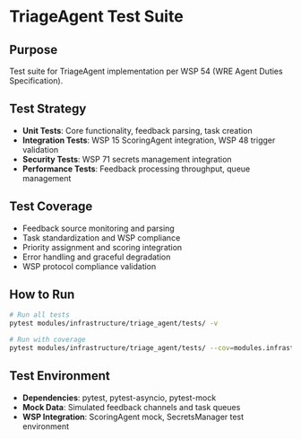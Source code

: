 # TriageAgent Test Suite

## Purpose
Test suite for TriageAgent implementation per WSP 54 (WRE Agent Duties Specification).

## Test Strategy
- **Unit Tests**: Core functionality, feedback parsing, task creation
- **Integration Tests**: WSP 15 ScoringAgent integration, WSP 48 trigger validation
- **Security Tests**: WSP 71 secrets management integration
- **Performance Tests**: Feedback processing throughput, queue management

## Test Coverage
- Feedback source monitoring and parsing
- Task standardization and WSP compliance
- Priority assignment and scoring integration
- Error handling and graceful degradation
- WSP protocol compliance validation

## How to Run
```bash
# Run all tests
pytest modules/infrastructure/triage_agent/tests/ -v

# Run with coverage
pytest modules/infrastructure/triage_agent/tests/ --cov=modules.infrastructure.triage_agent.src --cov-report=term-missing
```

## Test Environment
- **Dependencies**: pytest, pytest-asyncio, pytest-mock
- **Mock Data**: Simulated feedback channels and task queues
- **WSP Integration**: ScoringAgent mock, SecretsManager test environment 
